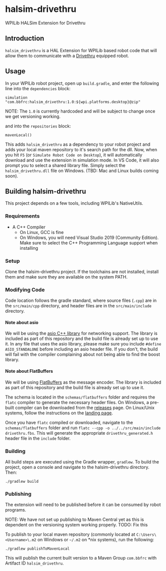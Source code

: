 # halsim-drivethru
WPILib HALSim Extension for Drivethru

## Introduction
`halsim_drivethru` is a HAL Extension for WPILib based robot code that will allow them to communicate with a [Drivethru](https://github.com/bb-frc-workshops/drivethru) equipped robot.

## Usage
In your WPILib robot project, open up `build.gradle`, and enter the following line into the `dependencies` block:

`simulation "com.bbfrc:halsim_drivethru:1.0:${wpi.platforms.desktop}@zip"`

NOTE: The `1.0` is currently hardcoded and will be subject to change once we get versioning working.

and into the `repositories` block:

`mavenLocal()`

This adds `halsim_drivethru` as a dependency to your robot project and adds your local maven repository to it's search path for the dll. Now, when you hit `F5` (or `Simulate Robot Code on Desktop`), it will automatically download and use the extension in simulation mode. In VS Code, it will also prompt you to select a shared library file. Simply select the `halsim_drivethru.dll` file on Windows. (TBD: Mac and Linux builds coming soon).

## Building halsim-drivethru
This project depends on a few tools, including WPILib's NativeUtils.

### Requirements
- A C++ Compiler
    - On Linux, GCC is fine
    - On Windows, you will need Visual Studio 2019 (Community Edition). Make sure to select the C++ Programming Language support when installing

### Setup
Clone the halsim-drivethru project. If the toolchains are not installed, install them and make sure they are available on the system PATH.

### Modifying Code
Code location follows the gradle standard, where source files (`.cpp`) are in the `src/main/cpp` directory, and header files are in the `src/main/include` directory.

#### Note about asio
We will be using the [asio C++ library](https://think-async.com/Asio/) for networking support. The library is included as part of this repository and the build file is already set up to use it. In any file that uses the asio library, please make sure you include `#define ASIO_STANDALONE` before including an asio header file. If you don't, the build will fail with the compiler complaining about not being able to find the boost library.

#### Note about FlatBuffers
We will be using [FlatBuffers](https://github.com/google/flatbuffers) as the message encoder. The library is included as part of this repository and the build file is already set up to use it.

The schema is located in the `schemas/flatbuffers` folder and requires the `flatc` compiler to generate the necessary header files. On Windows, a pre-built compiler can be downloaded from the [releases](https://github.com/google/flatbuffers/releases) page. On Linux/Unix systems, follow the instructions on the [landing page](https://google.github.io/flatbuffers/flatbuffers_guide_building.html).

Once you have `flatc` compiled or downloaded, navigate to the `schemas/flatbuffers` folder and run `flatc --cpp -o ../../src/main/include drivethru.fbs`. This will generate the appropriate `drivethru_generated.h` header file in the `include` folder.

### Building
All build steps are executed using the Gradle wrapper, `gradlew`. To build the project, open a console and navigate to the halsim-drivethru directory. Then:

`./gradlew build`

### Publishing
The extension will need to be published before it can be consumed by robot programs.

NOTE: We have not set up publishing to Maven Central yet as this is dependent on the versioning system working properly. TODO: Fix this

To publish to your local maven repository (commonly located at `C:\Users\<Username>\.m2` on Windows or `~/.m2` on *nix systems), run the following:

`./gradlew publishToMavenLocal`

This will publish the current built version to a Maven Group `com.bbfrc` with Artifact ID `halsim_drivethru`.
